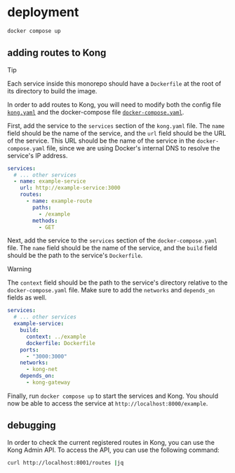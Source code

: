 # deployment

```sh
docker compose up
```

## adding routes to Kong

> [!TIP]
> Each service inside this monorepo should have a `Dockerfile` at the root of
> its directory to build the image.

In order to add routes to Kong, you will need to modify both the config file
[`kong.yaml`](./config/kong.yaml) and the docker-compose file
[`docker-compose.yaml`](./docker-compose.yaml).

First, add the service to the `services` section of the `kong.yaml` file. The
`name` field should be the name of the service, and the `url` field should be
the URL of the service. This URL should be the name of the service in the
`docker-compose.yaml` file, since we are using Docker's internal DNS to resolve
the service's IP address.

```yaml
services:
  # ... other services
  - name: example-service
    url: http://example-service:3000
    routes:
      - name: example-route
        paths:
          - /example
        methods:
          - GET
```

Next, add the service to the `services` section of the `docker-compose.yaml`
file. The `name` field should be the name of the service, and the `build` field
should be the path to the service's `Dockerfile`.

> [!WARNING]
> The `context` field should be the path to the service's directory relative to
> the `docker-compose.yaml` file. Make sure to add the `networks` and
> `depends_on` fields as well.

```yaml
services:
  # ... other services
  example-service:
    build:
      context: ../example
      dockerfile: Dockerfile
    ports:
      - "3000:3000"
    networks:
      - kong-net
    depends_on:
      - kong-gateway
```

Finally, run `docker compose up` to start the services and Kong. You should now
be able to access the service at `http://localhost:8000/example`.

## debugging

In order to check the current registered routes in Kong, you can use the Kong
Admin API. To access the API, you can use the following command:

```sh
curl http://localhost:8001/routes |jq
```
